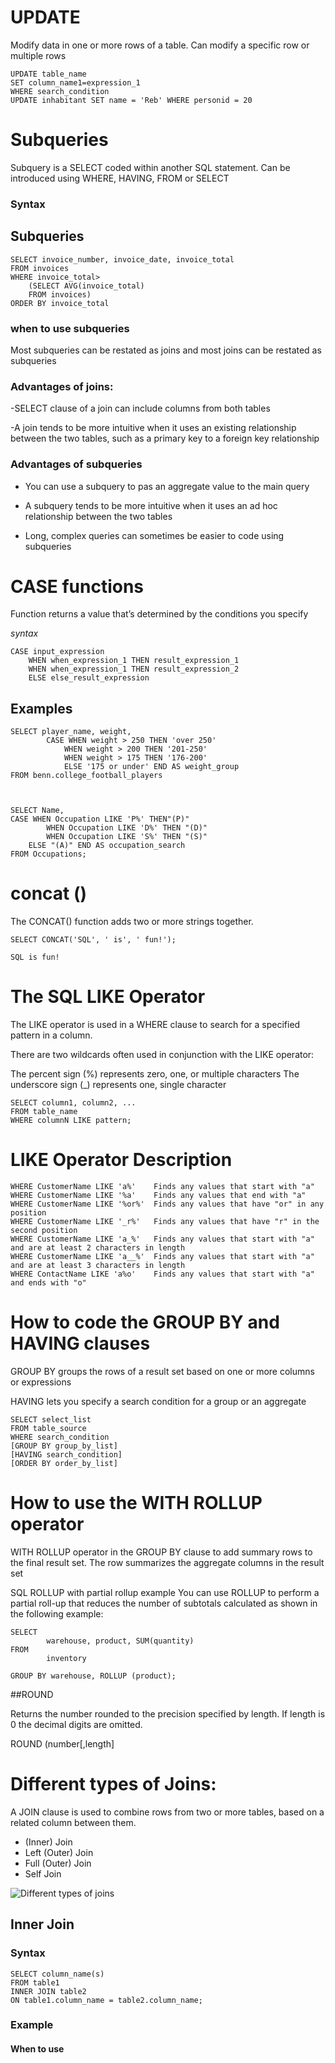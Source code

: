 # UPDATE

Modify data in one or more rows of a table. Can modify a specific row or multiple rows

	UPDATE table_name
	SET column_name1=expression_1
	WHERE search_condition
	UPDATE inhabitant SET name = 'Reb' WHERE personid = 20


# Subqueries

Subquery is a SELECT coded within another SQL statement. Can be introduced using WHERE, HAVING, FROM or SELECT 
### Syntax 




## Subqueries

	SELECT invoice_number, invoice_date, invoice_total
	FROM invoices
	WHERE invoice_total> 
		(SELECT AVG(invoice_total) 
		FROM invoices)
	ORDER BY invoice_total

### when to use subqueries

Most subqueries can be restated as joins and most joins can be restated as subqueries

### Advantages of joins:

-SELECT clause of a join can include columns from both tables

-A join tends to be more intuitive when it uses an existing relationship between the two tables, such as a primary key to a foreign key relationship

### Advantages of subqueries

- You can use a subquery to pas an aggregate value to the main query

- A subquery tends to be more intuitive when it uses an ad hoc relationship between the two tables

- Long, complex queries can sometimes be easier to code using subqueries


# CASE functions

Function returns a value that’s determined by the conditions you specify 

*syntax*

	
	CASE input_expression
		WHEN when_expression_1 THEN result_expression_1
		WHEN when_expression_1 THEN result_expression_2
		ELSE else_result_expression


## Examples

	SELECT player_name, weight,
       		CASE WHEN weight > 250 THEN 'over 250'
            	WHEN weight > 200 THEN '201-250'
            	WHEN weight > 175 THEN '176-200'
            	ELSE '175 or under' END AS weight_group
  	FROM benn.college_football_players



	SELECT Name,
	CASE WHEN Occupation LIKE 'P%' THEN"(P)"
    		WHEN Occupation LIKE 'D%' THEN "(D)"
    		WHEN Occupation LIKE 'S%' THEN "(S)"
    	ELSE "(A)" END AS occupation_search
	FROM Occupations;


# concat ()

The CONCAT() function adds two or more strings together.

	SELECT CONCAT('SQL', ' is', ' fun!');
	
	SQL is fun!

# The SQL LIKE Operator
The LIKE operator is used in a WHERE clause to search for a specified pattern in a column.

There are two wildcards often used in conjunction with the LIKE operator:

 The percent sign (%) represents zero, one, or multiple characters
 The underscore sign (_) represents one, single character


	SELECT column1, column2, ...
	FROM table_name
	WHERE columnN LIKE pattern;

# LIKE Operator			Description
	WHERE CustomerName LIKE 'a%'	Finds any values that start with "a"
	WHERE CustomerName LIKE '%a'	Finds any values that end with "a"
	WHERE CustomerName LIKE '%or%'	Finds any values that have "or" in any position
	WHERE CustomerName LIKE '_r%'	Finds any values that have "r" in the second position
	WHERE CustomerName LIKE 'a_%'	Finds any values that start with "a" and are at least 2 characters in length
	WHERE CustomerName LIKE 'a__%'	Finds any values that start with "a" and are at least 3 characters in length
	WHERE ContactName LIKE 'a%o'	Finds any values that start with "a" and ends with "o"


# How to code the GROUP BY and HAVING clauses

GROUP BY groups the rows of a result set based on one or more columns or expressions

HAVING lets you specify a search condition for a group or an aggregate 

	SELECT select_list
	FROM table_source
	WHERE search_condition
	[GROUP BY group_by_list]
	[HAVING search_condition]
	[ORDER BY order_by_list]



# How to use the WITH ROLLUP operator 

WITH ROLLUP operator in the GROUP BY clause to add summary rows to the final result set. The row summarizes the aggregate columns in the result set 


SQL ROLLUP with partial rollup example
You can use ROLLUP to perform a partial roll-up that reduces the number of subtotals calculated as shown in the following example:

	SELECT 
    		warehouse, product, SUM(quantity)
	FROM
    		inventory

	GROUP BY warehouse, ROLLUP (product);
##ROUND

Returns the number rounded to the precision specified by length. If length is 0 the decimal digits are omitted.

  ROUND (number[,length]

# Different types of Joins:

A JOIN clause is used to combine rows from two or more tables, based on a related column between them.

- (Inner) Join
- Left (Outer) Join
- Full (Outer) Join
- Self Join

![Different types of joins](/images/join.png)

## Inner Join

### Syntax

	SELECT column_name(s)
	FROM table1
	INNER JOIN table2
	ON table1.column_name = table2.column_name;	

### Example



#### When to use

